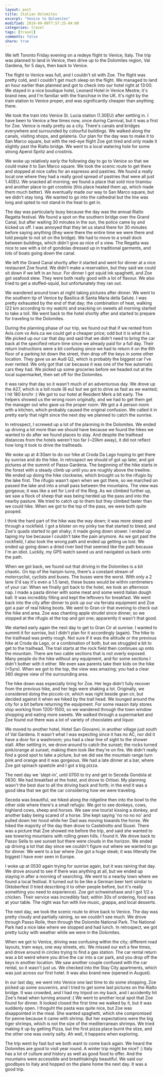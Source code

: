 ```yaml
---
layout: post
title: Italian Dolomites
excerpt: "Venice to Dolomites"
modified: 2019-09-09T7:57:25-04:00
categories: travel
tags: [travel]
comments: false
share: true
---
```


We left Toronto Friday evening on a redeye flight to Venice, Italy. The trip was planned to land in Venice, then drive up to the Dolomites region, Val Gardena, for 5 days, then back to Venice. 

The flight to Venice was full, and I couldn't sit with Zoe. The flight was pretty cold, and I couldn't get much sleep on the flight. We managed to land an hour earlier than planned and got to check into our hotel right at 13:00. We stayed in a nice boutique hotel, Leonard Hotel in Venice Mestre; it's brand new, and I'm familiar with the franchise in the UK. It's right by the train station to Venice proper, and was significantly cheaper than anything there.

We took the train into Venice St. Lucia station (1.30EU) after settling in. I have been to Venice a few times now, once during Carnival, but it was a first for Zoe. Venice is really pretty as a city. There's canals and bridges everywhere and surrounded by colourful buildings. We walked along the canals, visiting shops, and gelateria. Our plan for the day was to make it to San Marco square, but with the red-eye flight Zoe got tired and only made it slightly past the Rialto bridge. We went to a local watering hole for some strong Aperol Spritz and crostinis. 

We woke up relatively early the following day to go to Venice so that we could make it to San Marco square. We took the scenic route to get there and stopped at nice cafes for an espresso and pastries. We found a really local one where they had a really good spread of pastries that were all just 1.40EU. We snacked all morning; we found a place that sold nice tiramisu and another place to get crostinis (this place heated them up, which made them much better). We eventually made our way to San Marco square, but we didn't stay long. We wanted to go into the cathedral but the line was long and opted to not stand in the heat to get in. 

The day was particularly busy because the day was the annual Rialto Regatta festival. We found a spot on the southern bridge over the Grand Canal, but after waiting 30 minutes in the sun, the police came by and kicked us off. I was annoyed that they let us stand there for 30 minutes before saying anything (they were there the entire time we were there and told people to not sit on the bridge). We had to move to a small dock between buildings, which didn't give as nice of a view. The Regatta was nice to see with a lot of gondolas dressed up in traditional garments, and lots of boats going down the canal.

We left the Grand Canal shortly after it started and went for dinner at a nice restaurant Zoe found. We didn't make a reservation, but they said we could sit down if we left in an hour. For dinner I got squid ink spaghetti, and Zoe got seafood stew. They were both really good with a lot of flavour. We also tried to get a stuffed-squid, but unfortunately they ran out. 

We wandered around town at night taking pictures after dinner. We went to the southern tip of Venice by Basilica di Santa Maria della Salute. I was pretty exhausted by the end of that day; the combination of heat, walking (22 km according to my watch) and snacking on sweets all morning started to take a toll. We went back to the hotel shortly after and started to prepare for traveling to the Dolomites.

During the planning phase of our trip, we found out that if we rented from Avis.com vs Avis.ca we could get a cheaper price; odd but it is what it is. We picked up our car that day and said that we didn't need to bring the car back at the specified return time since we already paid for a full day. Their return instructions were a bit confusing since we had to return it on the 6th floor of a parking lot down the street, then drop off the keys in some other location. They gave us an Audi Q2, which is probably the biggest car I've ever rented. We only got that car because it was one of the few automatic cars they had. We picked up some groceries before we headed out at the local supermarket, then set off for the Dolomites.

it was rainy that day so it wasn't much of an adventurous day. We drove up the A27, which is a toll route (8 eu) but we got to drive as fast as we wanted; I hit 180 km/hr :) We got to our hotel at Resident Merk a bit early. The helpers showed us the wrong room originally, and we had to get them get the manager out who gave us the proper room. We got a 4 person room with a kitchen, which probably caused the original confusion. We called it in pretty early that night since the next day we planned to catch the sunrise.

In retrospect, I screwed up a lot of the planning in the Dolomites. We ended up driving a lot more than we should have because we found the hikes we wanted to do after we found places to stay. And despite the trailhead distances from the hotels weren't too far (\~20km away), it did not reflect how long it took to drive the trailheads.

We woke up at 4:30am to do our hike at Croda Da Lago hoping to get there by sunrise and do the hike. In retrospect we should of got up later, and got pictures at the summit of Passo Gardena. The beginning of the hike starts in the forest with a steady climb up until you are roughly above the treeline. We ended up doing the hike clockwise, which brought us to the rifugio by the lake first. The rifugio wasn't open when we got there, so we marched on passed the lake and into a small pass between the mountains. The view was gorgeous; it was like a set for Lord of the Ring. As we climbed further up, we saw a flock of sheep that was being herded up the pass and into the nearby pasture. We tried to catch up to them but they climbed faster than we could hike. When we got to the top of the pass, we were both quite pooped.

I think the hard part of the hike was the way down; it was more steep and through a rockfield. I got a blister on my pinky toe that started to bleed, and Zoe's quads started to get shaky; it made going down slower. I ended up taping my toe because I couldn't take the pain anymore. As we got past the rockfield, I also took the wrong path and ended up getting us lost. We ended up going down a dried river bed that seemed like the path because I'm an idiot. Luckily, my GPS watch saved us and navigated us back onto the path.

When we got back, we found out that driving in the Dolomites is a bit chaotic. On top of the hairpin turns, there's a constant stream of motorcyclist, cyclists and buses. The buses were the worst. With only a 2 lane (I'd say it's even a 1.5 lane), these buses would be within centimeters of your car. When we finally got back to the hotel, we took an afternoon nap. I made a pasta dinner with some meat and some weird italian dough ball. It was incredibly filling and kept the leftovers for breakfast. We went back into the city after dinner to pick up our via ferrata equipment and Zoe got a pair of real hiking boots. We went to Gran cir that evening to check out the hike and area. Zoe was chanting apple strudel since dinner, so we stopped at the rifugio at the top and got one; apparently it wasn't that good.

We started early again the next day to get to Gran Cir at sunrise. I wanted to summit it for sunrise, but I didn't plan for it accordingly (again). The hike to the trailhead was pretty rough. Not sure if it was the altitude or the previous hike at Croda da Lago, or a combination of both, but we struggled a bit to get to the trailhead. The trail starts at the rock field then continues up onto the mountain. There are two cable sections that is not overly exposed. Many people do the hike without any equipment, and for some sections I didn't bother with it either. We even saw parents take their kids on the hike (<5yrs). When we got to the top, the view was amazing; you had a clear 360 degree view of the surrounding area.

The hike down was especially tiring for Zoe. Her legs didn't fully recover from the previous hike, and her legs were shaking a lot. Originally, we considered doing the piccolo cir, which was right beside gran cir, but decided against it when we hiked by the trail head. We lounged around the city for a bit before returning the equipment. For some reason italy stores stop working from 1200-1500, so we wandered through the town window shopping and eating more sweets. We walked through a supermarket and Zoe found out there was a lot of variety of chocolates and liquor.

We moved to another hotel, Hotel San Giovanni, in another village just south of Val Gardena. It wasn't what I was expecting since it has no AC, nor did it have a door for a washroom; you had a clear line of sight to the shower stall. After settling in, we drove around to catch the sunset; the rocks turned pink/orange at sunset, making them look like they're on fire. We didn't really find a good spot to take a picture, but we did see the mountain range turn pink and orange and it was gorgeous. We had a late dinner at a bar, where Zoe got spinach spaetzle and I got a big pizza.

The next day we 'slept-in', until 0700 to try and get to Seceda Gondola at 0830. We had breakfast at the hotel, and drove to Ortisei. My planning wasn't the best due to all the driving back and forth; in the end it was a good idea that we got the car considering how we were traveling. 

Seceda was beautiful, we hiked along the ridgeline then into the bowl to the other side where there's a small refugio. We got to see donkeys, cows, highland cows, sheep and horses. We saw one tourist kissing a donkey, and another baby being scared of a horse. She kept saying 'no no no no' and pulled down her hood while her Dad was moving towards the horse. We hiked the majority of the day then drove to Castelrotto and Siusei. There was a picture that Zoe showed me before the trip, and said she wanted to see towering mountains with rolling green hills. I found it. We drove back to Passo Sella to see sunset but there were clouds in the horizon. We ended up driving a lot that day since we couldn't figure out where we wanted to go for dinner. We went to a bar where Zoe got a huge steak; it was litterally the biggest I have ever seen in Europe.

I woke up at 0530 again trying for sunrise again, but it was raining that day. We drove around to see if there was anything at all, but we ended up staying in after a morning of searching. We went to a nearby town where we found a local festival. It turned out to be like a German beer tent similar to Oktoberfest (I tried describing it to other people before, but it's really something you need to experience). Zoe got schweinshaxe and I got 1/2 a chicken. Their service was incredibly fast; within 30s of ordering, food was at your table. The night was fun with live music, grappa, and local desserts.

The next day, we took the scenic route to drive back to Venice. The day was pretty cloudy and partially raining, so we couldn't see much. We drove through Passo Rolle, then through the Dolomite National Park. The National Park had a nice lake where we stopped and had lunch. In retrospect, we got pretty lucky with weather while we were in the Dolomites.

When we got to Venice, driving was confusing within the city; different road layouts, tram ways, one way streets, etc. We missed our exit a few times, and drove around in circles trying to find a gas station. The car rental return was a bit weird where you drive the car into a car park, and you drop off the keys in another location. We saw another couple confused with the car rental, so it wasn't just us. We checked into the Stay City apartments, which was just across our first hotel. It was also brand new (opened in August).

In our last day, we went into Venice one last time to do some shopping. Zoe picked up some souvenirs, and I tried to get some last pictures on the Rialto bridge. It was crowded, and I had my tripod on my back, and I accidently hit Zoe's head when turning around :( We went to another local spot that Zoe found for dinner. It looked closed the first time we walked by it, but it was suddenly open. I thoguht the pasta was quite nice, but Zoe was disappointed in the meal. She wanted spaghetti, which she compromised for penne because it came with shrimp. But her expectations were the big tiger shrimps, which is not the size of the mediterranean shrimps. We tried making it up by getting Pizza, but the first pizza place burnt the slize, and the other one was overly salty. Ah well, it happens when exploring.

The trip went by fast but we both want to come back again. We heard the Dolomites are good to visit year round. A winter trip might be nice? :) Italy has a lot of culture and history as well as good food to offer. And the mountains were accessible and breathtakingly beautiful. We said our goodbyes to Italy and hopped on the plane home the next day. It was a good trip.
